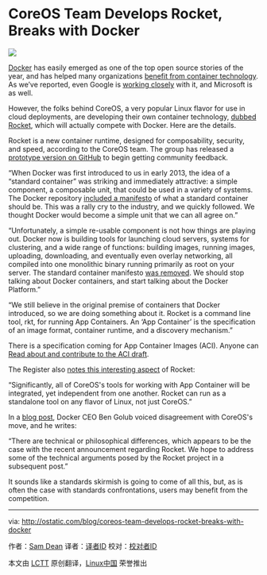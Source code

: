 CoreOS Team Develops Rocket, Breaks with Docker
================================================================================
![](https://farm8.staticflickr.com/7297/12199695124_53d5323167_t.jpg)

[Docker][1] has easily emerged as one of the top open source stories of the year, and has helped many organizations [benefit from container technology][2]. As we’ve reported, even Google is [working closely][3] with it, and Microsoft is as well.

However, the folks behind CoreOS, a very popular Linux flavor for use in cloud deployments, are developing their own container technology, [dubbed Rocket][4], which will actually compete with Docker. Here are the details.

Rocket is a new container runtime, designed for composability, security, and speed, according to the CoreOS team. The group has released a [prototype version on GitHub][5] to begin getting community feedback.

“When Docker was first introduced to us in early 2013, the idea of a “standard container” was striking and immediately attractive: a simple component, a composable unit, that could be used in a variety of systems. The Docker repository [included a manifesto][6] of what a standard container should be. This was a rally cry to the industry, and we quickly followed. We thought Docker would become a simple unit that we can all agree on.”

“Unfortunately, a simple re-usable component is not how things are playing out. Docker now is building tools for launching cloud servers, systems for clustering, and a wide range of functions: building images, running images, uploading, downloading, and eventually even overlay networking, all compiled into one monolithic binary running primarily as root on your server. The standard container manifesto [was removed][7]. We should stop talking about Docker containers, and start talking about the Docker Platform.”

“We still believe in the original premise of containers that Docker introduced, so we are doing something about it. Rocket is a command line tool, rkt, for running App Containers. An ‘App Container’ is the specification of an image format, container runtime, and a discovery mechanism.”

There is a specification coming for App Container Images (ACI). Anyone can [Read about and contribute to the ACI draft][8].

The Register also [notes this interesting aspect][9] of Rocket:

“Significantly, all of CoreOS's tools for working with App Container will be integrated, yet independent from one another. Rocket can run as a standalone tool on any flavor of Linux, not just CoreOS.”

In a [blog post][10], Docker CEO Ben Golub voiced disagreement with CoreOS's move, and he writes:

“There are technical or philosophical differences, which appears to be the case with the recent announcement regarding Rocket. We hope to address some of the technical arguments posed by the Rocket project in a subsequent post.”

It sounds like a standards skirmish is going to come of all this, but, as is often the case with standards confrontations, users may benefit from the competition. 

--------------------------------------------------------------------------------

via: http://ostatic.com/blog/coreos-team-develops-rocket-breaks-with-docker

作者：[Sam Dean][a]
译者：[译者ID](https://github.com/译者ID)
校对：[校对者ID](https://github.com/校对者ID)

本文由 [LCTT](https://github.com/LCTT/TranslateProject) 原创翻译，[Linux中国](http://linux.cn/) 荣誉推出

[a]:http://ostatic.com/member/samdean
[1]:https://www.docker.com/
[2]:http://ostatic.com/blog/linux-containers-with-docker
[3]:http://ostatic.com/blog/google-sets-sights-squarely-on-docker-with-new-container-engine
[4]:https://coreos.com/blog/rocket/
[5]:https://github.com/coreos/rocket
[6]:https://github.com/docker/docker/commit/0db56e6c519b19ec16c6fbd12e3cee7dfa6018c5
[7]:https://github.com/docker/docker/commit/eed00a4afd1e8e8e35f8ca640c94d9c9e9babaf7
[8]:https://github.com/coreos/rocket/blob/master/app-container/SPEC.md#app-container-image
[9]:http://www.theregister.co.uk/2014/12/01/coreos_rocket_announcement/
[10]:http://blog.docker.com/2014/12/initial-thoughts-on-the-rocket-announcement/